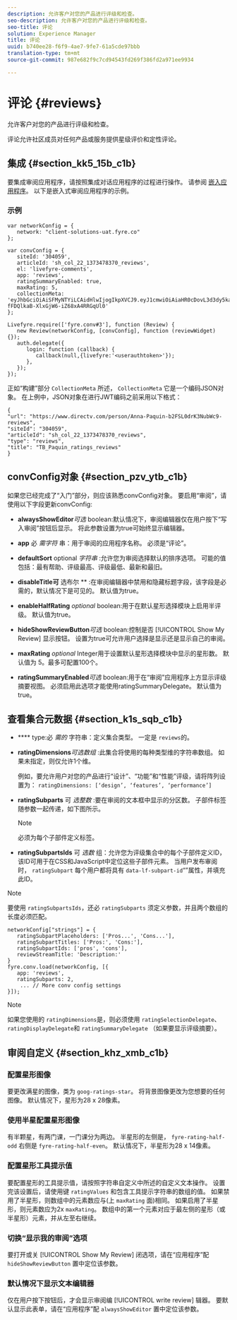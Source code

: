 ```yaml
---
description: 允许客户对您的产品进行评级和检查。
seo-description: 允许客户对您的产品进行评级和检查。
seo-title: 评论
solution: Experience Manager
title: 评论
uuid: b740ee28-f6f9-4ae7-9fe7-61a5cde97bbb
translation-type: tm+mt
source-git-commit: 987e682f9c7cd94543fd269f386fd2a971ee9934

---
```



# 评论 {#reviews}

允许客户对您的产品进行评级和检查。

评论允许社区成员对任何产品或服务提供星级评价和定性评论。

## 集成 {#section_kk5_15b_c1b}

要集成审阅应用程序，请按照集成对话应用程序的过程进行操作。 请参阅 [嵌入应用程序](/help/implementation/c-livefyre-identity-comp/t-using-studio-to-connect-your-social-apps-to-your-livefyre-implementation.md)。 以下是嵌入式审阅应用程序的示例。

### 示例

```
var networkConfig = { 
   network: "client-solutions-uat.fyre.co" 
}; 
  
var convConfig = { 
   siteId: '304059', 
   articleId: 'sh_col_22_1373478370_reviews', 
   el: 'livefyre-comments', 
   app: 'reviews', 
   ratingSummaryEnabled: true, 
   maxRating: 5, 
   collectionMeta: 'eyJhbGciOiAiSFMyNTYiLCAidHlwIjogIkpXVCJ9.eyJ1cmwiOiAiaHR0cDovL3d3dy5kaXJlY3R2LmNvbS9wZXJzb24vQW5uYS1QYXF1aW4tYjJGU0wwZHJLM051YldjOS1yZXZpZXdzIiwgInNpdGVJZCI6ICIzMDQwNTkiLCAiYXJ0aWNsZUlkIjogInNoX2NvbF8yMl8xMzczNDc4MzcwX3Jldmlld3MiLCAidHlwZSI6ICJyZXZpZXdzIiwgInRpdGxlIjogIlRCX1BhcXVpbl9yYXRpbmdzX3Jldmlld3MifQ.hes3KMwygCG-fFDQlkaB-XlxGjW6-iZ68xA4RRGqUl0' 
}; 
  
Livefyre.require(['fyre.conv#3'], function (Review) { 
   new Review(networkConfig, [convConfig], function (reviewWidget) {}); 
   auth.delegate({ 
      login: function (callback) { 
         callback(null,{livefyre:'<userauthtoken>'}); 
      }, 
   }); 
});
```

正如“构建”部分 `CollectionMeta` 所述， `CollectionMeta` 它是一个编码JSON对象。 在上例中，JSON对象在进行JWT编码之前采用以下格式：

```
{ 
"url": "https://www.directv.com/person/Anna-Paquin-b2FSL0drK3NubWc9-reviews",  
"siteId": "304059",  
"articleId": "sh_col_22_1373478370_reviews",  
"type": "reviews",  
"title": "TB_Paquin_ratings_reviews" 
}
```

## convConfig对象 {#section_pzv_ytb_c1b}

如果您已经完成了“入门”部分，则应该熟悉convConfig对象。 要启用“审阅”，请使用以下字段更新convConfig:

* **alwaysShowEditor***可选* boolean:默认情况下，审阅编辑器仅在用户按下“写入审阅”按钮后显示。 将此参数设置为true可始终显示编辑器。

* **app** 必 *需字符* 串：用于审阅的应用程序名称。 必须是“评论”。

* **defaultSort** optional *字符串* :允许您为审阅选择默认的排序选项。 可能的值包括：最有帮助、评级最高、评级最低、最新和最旧。

* **disableTitle可** 选布尔 ** :在审阅编辑器中禁用和隐藏标题字段，该字段是必需的，默认情况下是可见的。 默认值为true。

* **enableHalfRating** *optional* boolean:用于在默认星形选择模块上启用半评级。 默认值为true。

* **hideShowReviewButton***可选* boolean:控制是否 [!UICONTROL Show My Review] 显示按钮。 设置为true可允许用户选择是显示还是显示自己的审阅。

* **maxRating** *optional* Integer用于设置默认星形选择模块中显示的星形数。 默认值为 5。最多可配置100个。

* **ratingSummaryEnabled***可选* boolean:用于在“审阅”应用程序上方显示评级摘要视图。 必须启用此选项才能使用ratingSummaryDelegate。 默认值为true。

## 查看集合元数据 {#section_k1s_sqb_c1b}

* **** type:必 *需的* 字符串：定义集合类型。 一定是 `reviews`的。

* **ratingDimensions***可选数组* :此集合将使用的每种类型维的字符串数组。 如果未指定，则仅允许1个维。

   例如，要允许用户对您的产品进行“设计”、“功能”和“性能”评级，请将阵列设置为： `ratingDimensions: [‘design’, ‘features’, ‘performance’]`

* **ratingSubparts** 可 *选整数* :要在审阅的文本框中显示的分区数。 子部件标签随参数一起传递，如下图所示。

   >[!NOTE]
   >必须为每个子部件定义标签。

* **ratingSubpartsIds** 可 *选数* 组：允许您为评级集合中的每个子部件定义ID，该ID可用于在CSS和JavaScript中定位这些子部件元素。 当用户发布审阅时， `ratingSubpart` 每个用户都将具有 `data-lf-subpart-id`“”属性，并填充此ID。

>[!NOTE]
>
>要使用 `ratingSubpartsIds`，还必 `ratingSubparts` 须定义参数，并且两个数组的长度必须匹配。

```
networkConfig["strings"] = { 
   ratingSubpartPlaceholders: ['Pros...', 'Cons...'], 
   ratingSubpartTitles: ['Pros:', 'Cons:'], 
   ratingSubpartIds: ['pros', 'cons'], 
   reviewStreamTitle: 'Description:' 
} 
fyre.conv.load(networkConfig, [{ 
   app: 'reviews', 
   ratingSubparts: 2, 
    ... // More conv config settings 
}]);
```

>[!NOTE]
>
>如果您使用的 `ratingDimensions`是，则必须使用 `ratingSelectionDelegate`、 `ratingDisplayDelegate`和 `ratingSummaryDelegate` （如果要显示评级摘要）。

## 审阅自定义 {#section_khz_xmb_c1b}

### 配置星形图像

要更改满星的图像，类为 `goog-ratings-star`。 将背景图像更改为您想要的任何图像。 默认情况下，星形为28 x 28像素。

### 使用半星配置星形图像

有半颗星，有两门课，一门课分为两边。 半星形的左侧是， `fyre-rating-half-odd` 右侧是 `fyre-rating-half-even`。 默认情况下，半星形为28 x 14像素。

### 配置星形工具提示值

要配置星形的工具提示值，请按照字符串自定义中所述的自定义文本操作。 设置完该设置后，请使用键 `ratingValues` 和包含工具提示字符串的数组的值。 如果禁用了半星形，则数组中的元素数应与(上 `maxRating` 面)相同。 如果启用了半星形，则元素数应为2x `maxRating`。 数组中的第一个元素对应于最左侧的星形（或半星形）元素，并从左至右继续。

### 切换“显示我的审阅”选项

要打开或关 [!UICONTROL Show My Review] 闭选项，请在“应用程序”配 `hideShowReviewButton` 置中定位该参数。

### 默认情况下显示文本编辑器

仅在用户按下按钮后，才会显示审阅编 [!UICONTROL write review] 辑器。 要默认显示此表单，请在“应用程序”配 `alwaysShowEditor` 置中定位该参数。
